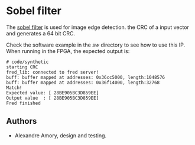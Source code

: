 
# Sobel filter

The [sobel filter](https://en.wikipedia.org/wiki/Sobel_operator) is used for image edge detection. 
the CRC of a input vector and generates a 64 bit CRC.

Check the software example in the *sw* directory to see how to use this IP.
When running in the FPGA, the expected output is:

```
# code/synthetic 
starting CRC 
fred_lib: connected to fred server!
buff: buffer mapped at addresses: 0x36cc5000, length:1048576 
buff: buffer mapped at addresses: 0x36f14000, length:32768 
Match!
Expected value: [ 28BE905BC3D859EE] 
Output value  : [ 28BE905BC3D859EE] 
Fred finished
```

## Authors

- Alexandre Amory, design and testing.
